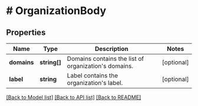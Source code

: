 # # OrganizationBody

## Properties

Name | Type | Description | Notes
------------ | ------------- | ------------- | -------------
**domains** | **string[]** | Domains contains the list of organization&#39;s domains. | [optional]
**label** | **string** | Label contains the organization&#39;s label. | [optional]

[[Back to Model list]](../../README.md#models) [[Back to API list]](../../README.md#endpoints) [[Back to README]](../../README.md)
